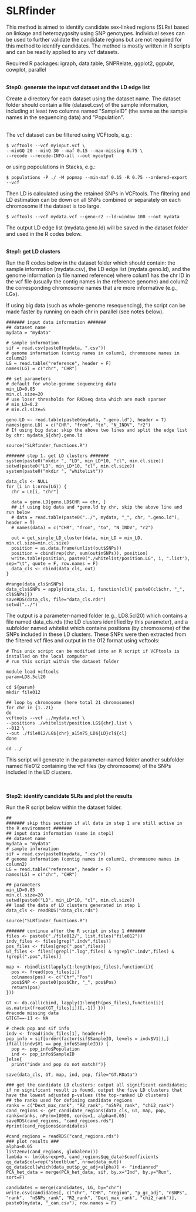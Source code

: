 # SLRfinder

This method is aimed to identify candidate sex-linked regions (SLRs) based on linkage and heterozygosity using SNP genotypes. Individual sexes can be used to further validate the candidate regions but are not required for this method to identify candidates. The method is mostly written in R scripts and can be readily applied to any vcf datasets.  

Required R packages: igraph, data.table, SNPRelate, ggplot2, ggpubr, cowplot, parallel
<br/> </br>

**Step0: generate the input vcf dataset and the LD edge list**

Create a directory for each dataset using the dataset name. The dataset folder should contain a file (dataset.csv) of the sample information, including at least two columns named "SampleID" (the same as the sample names in the sequencing data) and "Population".
<br/> </br>

The vcf dataset can be filtered using VCFtools, e.g.:
```
$ vcftools --vcf myinput.vcf \
--minGQ 20 --minQ 30 --maf 0.15 --max-missing 0.75 \
--recode --recode-INFO-all --out myoutput
```
or using popoulations in Stacks, e.g.:
```
$ populations -P ./ -M popmap --min-maf 0.15 -R 0.75 --ordered-export --vcf
```
Then LD is calculated using the retained SNPs in VCFtools. The filtering and LD estimation can be down on all SNPs combined or separately on each chromosome if the dataset is too large.
```
$ vcftools --vcf mydata.vcf --geno-r2 --ld-window 100 --out mydata
```
The output LD edge list (mydata.geno.ld) will be saved in the dataset folder and used in the R codes below. 
<br/> </br>

**Step1: get LD clusters**

Run the R codes below in the dataset folder which should contain: the sample information (mydata.csv), the LD edge list (mydata.geno.ld), and the genome information (a file named reference) where colum1 has the chr ID in the vcf file (usually the contig names in the reference genome) and colum2 the corresponding chromosome names that are more informative (e.g., LGx). 

If using big data (such as whole-genome resequencing), the script can be made faster by running on each chr in parallel (see notes below).
```
####### input data information #######
## dataset name
mydata = "mydata"

# sample information 
sif = read.csv(paste0(mydata, ".csv"))
# genome information (contig names in column1, chromosome names in column2)
LG = read.table("reference", header = F)
names(LG) = c("chr", "CHR")

## set parameters
# default for whole-genome sequencing data
min_LD=0.85
min.cl.size=20 
# use loser thresholds for RADseq data which are much sparser
# min_LD=0.2
# min.cl.size=5

geno.LD <- read.table(paste0(mydata, ".geno.ld"), header = T)
names(geno.LD) = c("CHR", "from", "to", "N_INDV", "r2")
# If using big data: skip the above two lines and split the edge list by chr: mydata_${chr}.geno.ld

source("SLRfinder_functions.R")

####### step 1. get LD clusters #######
system(paste0("mkdir ", "LD", min_LD*10, "cl", min.cl.size))
setwd(paste0("LD", min_LD*10, "cl", min.cl.size))
system(paste0("mkdir ", "whitelist"))

data_cls <- NULL
for (i in 1:nrow(LG)) {
  chr = LG[i, "chr"]

  data = geno.LD[geno.LD$CHR == chr, ]
  ## if using big data and *geno.ld by chr, skip the above line and run below
  # data = read.table(paste0("../", mydata, "_", chr, ".geno.ld"), header = T)
  # names(data) = c("CHR", "from", "to", "N_INDV", "r2")

  out = get_single_LD_cluster(data, min_LD = min_LD, min.cl.size=min.cl.size)
  position = as.data.frame(unlist(out$SNPs))
  position = cbind(rep(chr, sum(out$nSNPs)), position)
  write.table(position, paste0("./whitelist/position.LG", i, ".list"), sep="\t", quote = F, row.names = F)
  data_cls <- rbind(data_cls, out)
}

#range(data_cls$nSNPs)
data_cls$SNPs = apply(data_cls, 1, function(cl){ paste0(cl$chr, "_", cl$SNPs)})
saveRDS(data_cls, file="data_cls.rds")
setwd("../")
```
The output is a parameter-named folder (e.g., LD8.5cl20) which contains a file named data_cls.rds (the LD clusters identified by this parameter), and a subfolder named whitelist which contains positions (by chromosome) of the SNPs included in these LD clusters. These SNPs were then extracted from the filtered vcf files and output in the 012 format using vcftools: 
```
# This unix script can be modified into an R script if VCFtools is installed on the local computer
# run this script within the dataset folder

module load vcftools
param=LD8.5cl20

cd ${param}
mkdir file012

## loop by chromosome (here total 21 chromosomes)
for chr in {1..21}
do
vcftools --vcf ../mydata.vcf \
--positions ./whitelist/position.LG${chr}.list \
--012 \
--out ./file012/LG${chr}_a15m75_LD${LD}cl${cl}
done

cd ../
```
This script will generate in the parameter-named folder another subfolder named file012 containing the vcf files (by chromosome) of the SNPs included in the LD clusters.  
<br/> </br>

**Step2: identify candidate SLRs and plot the results**

Run the R script below within the dataset folder. 
```
##
####### skip this section if all data in step 1 are still active in the R environment #######
## input data information (same in step1)
## dataset name
mydata = "mydata"
# sample information 
sif = read.csv(paste0(mydata, ".csv"))
# genome information (contig names in column1, chromosome names in column2)
LG = read.table("reference", header = F)
names(LG) = c("chr", "CHR")

## parameters
min_LD=0.85
min.cl.size=20 
setwd(paste0("LD", min_LD*10, "cl", min.cl.size))
## load the data of LD clusters generated in step 1
data_cls <- readRDS("data_cls.rds")

source("SLRfinder_functions.R")

####### continue after the R script in step 1 #######
files <- paste0("./file012/", list.files("file012"))
indv_files <- files[grep(".indv",files)]
pos_files <- files[grep(".pos",files)]
GT_files <- files[!grepl(".log",files) & !grepl(".indv",files) & !grepl(".pos",files)]

map <- rbindlist(lapply(1:length(pos_files),function(i){
  pos <- fread(pos_files[i])
  colnames(pos) <- c("Chr","Pos")
  pos$SNP <- paste0(pos$Chr, "_", pos$Pos)
  return(pos)
}))

GT <- do.call(cbind, lapply(1:length(pos_files),function(i){ as.matrix(fread(GT_files[i])[,-1]) }))
#recode missing data
GT[GT==-1] <- NA

# check pop and sif info
indv <- fread(indv_files[1], header=F)
pop_info = sif[order(factor(sif$SampleID, levels = indv$V1)),]
if(all(indv$V1 == pop_info$SampleID)) {
  pop <- pop_info$Population
  ind <- pop_info$SampleID
}else{
  print("indv and pop do not match!")}

save(data_cls, GT, map, ind, pop, file="GT.RData")

### get the candidate LD clusters: output all significant candidates; if no significant result is found, output the five LD clusters that have the lowest adjusted p-values (the top-ranked LD clusters)
## the ranks used for defining candidate regions
ranks = c("Dext_max_rank", "R2_rank", "nSNPs_rank", "chi2_rank")
cand_regions <- get_candidate_regions(data_cls, GT, map, pop, ranks=ranks, nPerm=10000, cores=1, alpha=0.05)
saveRDS(cand_regions, "cand_regions.rds")
#print(cand_regions$candidates)

#cand_regions = readRDS("cand_regions.rds")
### plot results ###
alpha=0.05
list2env(cand_regions, globalenv())
lambda <- lm(obs~exp+0, cand_regions$qq_data)$coefficients
qq_data$col=rep("steelblue", nrow(data_out))
qq_data$col[which(data_out$p_gc_adj<alpha)] <- "indianred"
PCA_het_data = merge(PCA_het_data, sif, by.x="Ind", by.y="Run", sort=F)

candidates = merge(candidates, LG, by="chr")
write.csv(candidates[, c("chr", "CHR", "region", "p_gc_adj", "nSNPs", "rank",  "nSNPs_rank", "R2_rank", "Dext_max_rank", "chi2_rank")], paste0(mydata, "_can.csv"), row.names = F)


```



